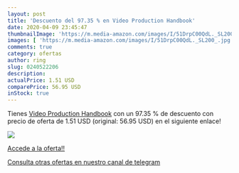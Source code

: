 ```yaml
---
layout: post
title: 'Descuento del 97.35 % en Video Production Handbook'
date: 2020-04-09 23:45:47
thumbnailImage: 'https://m.media-amazon.com/images/I/51DrpC00QdL._SL200_.jpg'
images: [ 'https://m.media-amazon.com/images/I/51DrpC00QdL._SL200_.jpg' ]
comments: true
category: ofertas
author: ring
slug: 0240522206
description:
actualPrice: 1.51 USD
comparePrice: 56.95 USD
inStock: true
---
```


Tienes [Video Production Handbook](https://www.amazon.com/dp/0240522206/?tag=redken08-20) con un 97.35 % de descuento con precio de oferta de 1.51 USD (original: 56.95 USD) en el siguiente enlace!

[![](https://m.media-amazon.com/images/I/51DrpC00QdL._SL200_.jpg)](https://www.amazon.com/dp/0240522206/?tag=redken08-20)

[Accede a la oferta!!](https://www.amazon.com/dp/0240522206/?tag=redken08-20)

[Consulta otras ofertas en nuestro canal de telegram](https://t.me/s/ofertas25)
